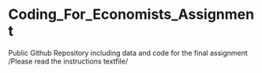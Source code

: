 # Coding_For_Economists_Assignment
Public Github Repository including data and code for the final assignment
/Please read the instructions textfile/
